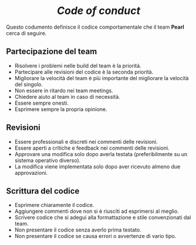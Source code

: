 # <center>_Code of conduct_</center>
Questo codumento definisce il codice comportamentale che il team **Pearl** cerca di seguire.
## Partecipazione del team
- Risolvere i problemi nelle build del team è la priorità.
- Partecipare alle revisioni del codice è la seconda priorità.
- Migliorare la velocità del team è più importante del migliorare la velocità del singolo.
- Non essere in ritardo nei team meetings.
- Chiedere aiuto al team in caso di necessità.
- Essere sempre onesti.
- Esprimere sempre la propria opinione.
## Revisioni
- Essere professionali e discreti nei commenti delle revisioni.
- Essere aperti a critiche e feedback nei commenti delle revisioni.
- Approvare una modifica solo dopo averla testata (preferibilmente su un sistema operativo diverso).
- La modifica viene implementata solo dopo aver ricevuto almeno due approvazioni.
## Scrittura del codice
- Esprimere chiaramente il codice.
- Aggiungere commenti dove non si è riusciti ad esprimersi al meglio.
- Scrivere codice che si adegui alla formattazione e stile convenzionati dal team.
- Non presentare il codice senza averlo prima testato.
- Non presentare il codice se causa errori o avvertenze di vario tipo.